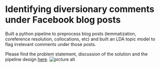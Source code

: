 # Identifying diversionary comments under Facebook blog posts
Built a python pipeline to preprocess blog posts (lemmatization, coreference resolution, collocations, etc) and built an LDA topic model to flag irrelevant comments under those posts.

Please find the problem statement, discussion of the solution and the pipeline design [here](report.pdf).
![picture alt](https://drive.google.com/open?id=1h_VDmtYpxiiCyPCD57feyFRutmXz4_6V "Pipeline")
